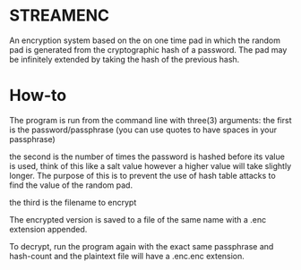 STREAMENC
=========

An encryption system based on the on one time pad in which the random pad is generated from the cryptographic hash of a password. The pad may be infinitely extended by taking the hash of the previous hash.

How-to
======

The program is run from the command line with three(3) arguments: 
the first is the password/passphrase (you can use quotes to have spaces in your passphrase)

the second is the number of times the password is hashed before its value is used, think of this like a salt value however a higher value will take slightly longer. The purpose of this is to prevent the use of hash table attacks to find the value of the random pad.

the third is the filename to encrypt

The encrypted version is saved to a file of the same name with a .enc extension appended.

To decrypt, run the program again with the exact same passphrase and hash-count and the plaintext file will have a .enc.enc extension.